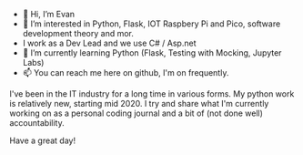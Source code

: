 - 👋 Hi, I’m Evan
- 👀 I’m interested in Python, Flask, IOT Raspbery Pi and Pico, software development theory and mor. 
- I work as a Dev Lead and we use C# / Asp.net
- 🌱 I’m currently learning Python (Flask, Testing with Mocking, Jupyter Labs)
- 📫 You can reach me here on github, I'm on frequently. 

I've been in the IT industry for a long time in various forms. My python work is relatively new, starting mid 2020. I try and share what I'm currently
working on as a personal coding journal and a bit of (not done well) accountability. 

Have a great day!

<!---
cantis/cantis is a ✨ special ✨ repository because its `README.md` (this file) appears on your GitHub profile.
You can click the Preview link to take a look at your changes.
--->

